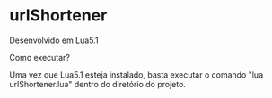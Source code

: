 # urlShortener

Desenvolvido em Lua5.1

Como executar?

Uma vez que Lua5.1 esteja instalado, basta executar o comando "lua urlShortener.lua" dentro do diretório do projeto.
